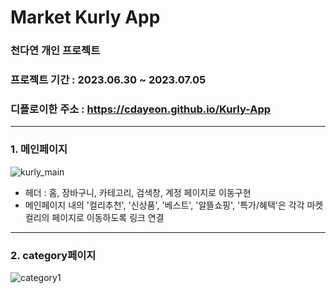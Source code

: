 # Market Kurly App
### 천다연 개인 프로젝트
### 프로젝트 기간 : 2023.06.30 ~ 2023.07.05
### 디플로이한 주소 : https://cdayeon.github.io/Kurly-App
------
### 1. 메인페이지
![kurly_main](https://github.com/cdayeon/Kurly-App/assets/119835857/cd1172ca-31df-45b7-a373-14ea234c9261)

* 헤더 : 홈, 장바구니, 카테고리, 검색창, 계정 페이지로 이동구현
* 메인페이지 내의 '컬리추천', '신상품', '베스트', '알뜰쇼핑', '특가/혜택'은 각각 마켓컬리의 페이지로 이동하도록 링크 연결
------
### 2. category페이지
![category1](https://github.com/cdayeon/Kurly-App/assets/119835857/164bea5c-631f-42ef-93cc-191f53efa53f)


